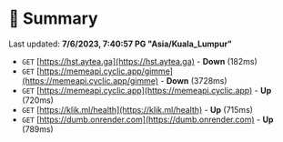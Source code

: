 # 📖 Summary
Last updated: **7/6/2023, 7:40:57 PG "Asia/Kuala_Lumpur"**

- `GET` [https://hst.aytea.ga](https://hst.aytea.ga) - **Down** (182ms)
- `GET` [https://memeapi.cyclic.app/gimme](https://memeapi.cyclic.app/gimme) - **Down** (3728ms)
- `GET` [https://memeapi.cyclic.app](https://memeapi.cyclic.app) - **Up** (720ms)
- `GET` [https://klik.ml/health](https://klik.ml/health) - **Up** (715ms)
- `GET` [https://dumb.onrender.com](https://dumb.onrender.com) - **Up** (789ms)
